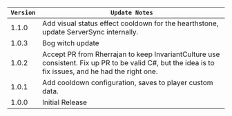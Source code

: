 | `Version` | `Update Notes`                                                                                                                                       |
|-----------|------------------------------------------------------------------------------------------------------------------------------------------------------|
| 1.1.0     | Add visual status effect cooldown for the hearthstone, update ServerSync internally.                                                                 |
| 1.0.3     | Bog witch update                                                                                                                                     |
| 1.0.2     | Accept PR from Rherrajan to keep InvariantCulture use consistent. Fix up PR to be valid C#, but the idea is to fix issues, and he had the right one. |
| 1.0.1     | Add cooldown configuration, saves to player custom data.                                                                                             |
| 1.0.0     | Initial Release                                                                                                                                      |
